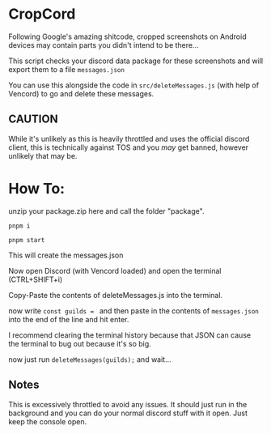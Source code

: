 # CropCord

Following Google's amazing shitcode, cropped screenshots on Android devices may contain parts you didn't intend to be there...

This script checks your discord data package for these screenshots and will export them to a file `messages.json`

You can use this alongside the code in `src/deleteMessages.js` (with help of Vencord) to go and delete these messages.

## CAUTION

While it's unlikely as this is heavily throttled and uses the official discord client,
this is technically against TOS and you _may_ get banned, however unlikely that may be.

# How To:

unzip your package.zip here and call the folder "package".

```
pnpm i

pnpm start
```

This will create the messages.json

Now open Discord (with Vencord loaded) and open the terminal (CTRL+SHIFT+i)

Copy-Paste the contents of deleteMessages.js into the terminal.

now write `const guilds = ` and then paste in the contents of `messages.json` into the end of the line and hit enter.

I recommend clearing the terminal history because that JSON can cause the terminal to bug out because it's so big.

now just run `deleteMessages(guilds);` and wait...

## Notes

This is excessively throttled to avoid any issues. It should just run in the background and you can do your normal discord stuff with it open. Just keep the console open.
